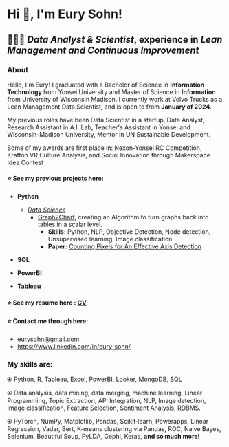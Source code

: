 # Hi 👋, I'm Eury Sohn!

 ## 👩🏻‍💻 <i>Data Analyst & Scientist</i>, experience in <i>Lean Management and Continuous Improvement </i>

### About
Hello, I'm Eury! I graduated with a Bachelor of Science in <b> Information Technology </b> from Yonsei University and Master of Science in <b> Information </b> from University of Wisconsin Madison. I currently work at Volvo Trucks as a Lean Management Data Scientist, and is open to from <b> January of 2024</b>. 

My previous roles have been Data Scientist in a startup, Data Analyst, Research Assistant in A.I. Lab, Teacher's Assistant in Yonsei and Wisconsin-Madison University, Mentor in UN Sustainable Development. 

Some of my awards are first place in: Nexon-Yonsei RC Competition, Krafton VR Culture Analysis, and Social Innovation through Makerspace Idea Contest

#### ⭐ See my previous projects here: 
* **Python**
   * <u><i>Data Science </i></u>
     * [Graph2Chart](Python/Graph2Chart), creating an Algorithm to turn graphs back into tables in a scalar level.
        * **Skills:** Python, NLP, Objective Detection, Node detection, Unsupervised learning, Image classification.
        * **Paper:** [Counting Pixels for An Effective Axis Detection](IEEE_IRI_2022.pdf)

* **SQL**
* **PowerBI**
* **Tableau**

#### ⭐ See my resume here : [CV](ES_RESUME(fixed)July.pdf)
#### ⭐ Contact me through here: 
* eurysohn@gmail.com 
* https://www.linkedin.com/in/eury-sohn/

### My skills are: 

⦿ Python, R, Tableau, Excel, PowerBI, Looker, MongoDB, SQL 

⦿ Data analysis, data mining, data merging, machine learning, Linear Programming, Topic Extraction, API Integration, NLP, Image detection, Image classification, Feature Selection, Sentiment Analysis, RDBMS. 

⦿  PyTorch, NumPy, Matplotlib, Pandas, Scikit‑learn, Powerapps, Linear Regression, Vadar, Bert, K‑means clustering via Pandas, ROC, Naive Bayes, Selenium, Beautiful Soup, PyLDA, Gephi, Keras, <b> and so much more! </b> 

